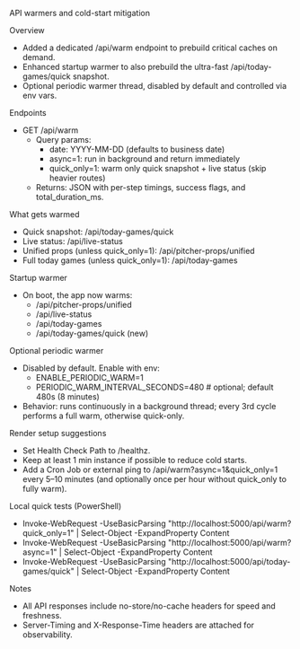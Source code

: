 API warmers and cold-start mitigation

Overview
- Added a dedicated /api/warm endpoint to prebuild critical caches on demand.
- Enhanced startup warmer to also prebuild the ultra-fast /api/today-games/quick snapshot.
- Optional periodic warmer thread, disabled by default and controlled via env vars.

Endpoints
- GET /api/warm
  - Query params:
    - date: YYYY-MM-DD (defaults to business date)
    - async=1: run in background and return immediately
    - quick_only=1: warm only quick snapshot + live status (skip heavier routes)
  - Returns: JSON with per-step timings, success flags, and total_duration_ms.

What gets warmed
- Quick snapshot: /api/today-games/quick
- Live status: /api/live-status
- Unified props (unless quick_only=1): /api/pitcher-props/unified
- Full today games (unless quick_only=1): /api/today-games

Startup warmer
- On boot, the app now warms:
  - /api/pitcher-props/unified
  - /api/live-status
  - /api/today-games
  - /api/today-games/quick (new)

Optional periodic warmer
- Disabled by default. Enable with env:
  - ENABLE_PERIODIC_WARM=1
  - PERIODIC_WARM_INTERVAL_SECONDS=480   # optional; default 480s (8 minutes)
- Behavior: runs continuously in a background thread; every 3rd cycle performs a full warm, otherwise quick-only.

Render setup suggestions
- Set Health Check Path to /healthz.
- Keep at least 1 min instance if possible to reduce cold starts.
- Add a Cron Job or external ping to /api/warm?async=1&quick_only=1 every 5–10 minutes (and optionally once per hour without quick_only to fully warm).

Local quick tests (PowerShell)
- Invoke-WebRequest -UseBasicParsing "http://localhost:5000/api/warm?quick_only=1" | Select-Object -ExpandProperty Content
- Invoke-WebRequest -UseBasicParsing "http://localhost:5000/api/warm?async=1" | Select-Object -ExpandProperty Content
- Invoke-WebRequest -UseBasicParsing "http://localhost:5000/api/today-games/quick" | Select-Object -ExpandProperty Content

Notes
- All API responses include no-store/no-cache headers for speed and freshness.
- Server-Timing and X-Response-Time headers are attached for observability.
